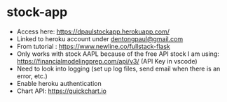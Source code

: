 # stock-app
- Access here: https://dpaulstockapp.herokuapp.com/
- Linked to heroku account under dentongpaul@gmail.com
- From tutorial : https://www.newline.co/fullstack-flask
- Only works with stock AAPL because of the free API stock I am using: https://financialmodelingprep.com/api/v3/ (API Key in vscode)
- Need to look into logging (set up log files, send email when there is an error, etc.)
- Enable heroku authentication
- Chart API: https://quickchart.io